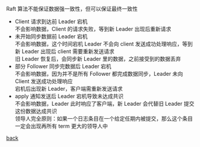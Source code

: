 Raft 算法不能保证数据强一致性，但可以保证最终一致性  

- Client 请求到达前 Leader 宕机  
不会影响数据，Client 的请求失败，等到新 Leader 出现后重新请求  
- 未开始同步数据前 Leader 宕机  
不会影响数据，这个时间宕机 Leader 不会向 client 发送成功处理响应，等到新 Leader 出现后 client 需要重新发送请求  
旧 Leader 恢复后，会同步新 Leader 里的数据，之前接受到的数据丢弃  
- 部分 Follower 同步完数据后 Leader 宕机  
不会影响数据，因为并不是所有 Follower 都完成数据同步，Leader 未向 Client 发送成功处理响应  
宕机后出现新 Leader，客户端需重新发送请求  
- apply 通知发送后 Leader 宕机导致未达成共识  
不会影响数据，Leader 此时响应了客户端，新 Leader 会代替旧 Leader 提交这份数据达成共识  
领导人完全原则：如果一个日志条目在一个给定任期内被提交，那么这个条目一定会出现再所有 term 更大的领导人中  

[back](../4.md)  